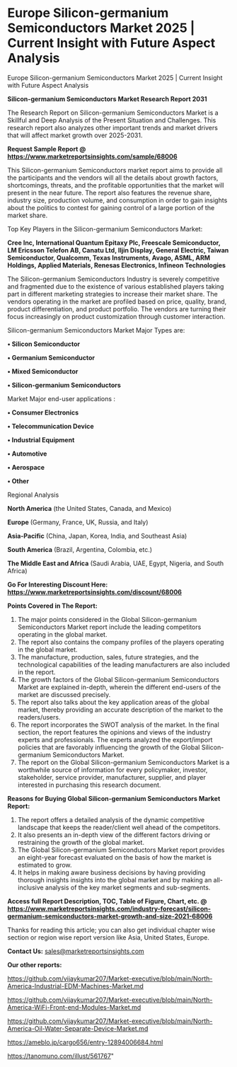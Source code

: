 # Europe Silicon-germanium Semiconductors Market 2025 | Current Insight with Future Aspect Analysis
 Europe Silicon-germanium Semiconductors Market 2025 | Current Insight with Future Aspect Analysis

<strong>Silicon-germanium Semiconductors Market Research Report 2031</strong>

The Research Report on Silicon-germanium Semiconductors Market is a Skillful and Deep Analysis of the Present Situation and Challenges. This research report also analyzes other important trends and market drivers that will affect market growth over 2025-2031.

<strong>Request Sample Report @ <a href=https://www.marketreportsinsights.com/sample/68006>https://www.marketreportsinsights.com/sample/68006</a></strong>

This Silicon-germanium Semiconductors market report aims to provide all the participants and the vendors will all the details about growth factors, shortcomings, threats, and the profitable opportunities that the market will present in the near future. The report also features the revenue share, industry size, production volume, and consumption in order to gain insights about the politics to contest for gaining control of a large portion of the market share.

Top Key Players in the Silicon-germanium Semiconductors Market:

<strong>Cree Inc, International Quantum Epitaxy Plc, Freescale Semiconductor, LM Ericsson Telefon AB, Canatu Ltd, Iljin Display, General Electric, Taiwan Semiconductor, Qualcomm, Texas Instruments, Avago, ASML, ARM Holdings, Applied Materials, Renesas Electronics, Infineon Technologies</strong>

The Silicon-germanium Semiconductors Industry is severely competitive and fragmented due to the existence of various established players taking part in different marketing strategies to increase their market share. The vendors operating in the market are profiled based on price, quality, brand, product differentiation, and product portfolio. The vendors are turning their focus increasingly on product customization through customer interaction.

Silicon-germanium Semiconductors Market Major Types are:

<strong>• Silicon Semiconductor

• Germanium Semiconductor

• Mixed Semiconductor

• Silicon-germanium Semiconductors</strong>

Market Major end-user applications :

<strong>• Consumer Electronics

• Telecommunication Device

• Industrial Equipment

• Automotive

• Aerospace

• Other</strong>

Regional Analysis

</u><strong><b>North America</b></strong> (the United States, Canada, and Mexico)

<strong><b>Europe </b></strong>(Germany, France, UK, Russia, and Italy)

<strong><b>Asia-Pacific</b></strong> (China, Japan, Korea, India, and Southeast Asia)

<strong><b>South America</b></strong> (Brazil, Argentina, Colombia, etc.)

<strong><b>The Middle East and Africa</b></strong> (Saudi Arabia, UAE, Egypt, Nigeria, and South Africa)

<strong>Go For Interesting Discount Here: <a href=https://www.marketreportsinsights.com/discount/68006>https://www.marketreportsinsights.com/discount/68006</a></strong>

<strong>Points Covered in The Report:</strong>
<ol>
  <li>The major points considered in the Global Silicon-germanium Semiconductors Market report include the leading competitors operating in the global market.</li>
  <li>The report also contains the company profiles of the players operating in the global market.</li>
  <li>The manufacture, production, sales, future strategies, and the technological capabilities of the leading manufacturers are also included in the report.</li>
  <li>The growth factors of the Global Silicon-germanium Semiconductors Market are explained in-depth, wherein the different end-users of the market are discussed precisely.</li>
  <li>The report also talks about the key application areas of the global market, thereby providing an accurate description of the market to the readers/users.</li>
  <li>The report incorporates the SWOT analysis of the market. In the final section, the report features the opinions and views of the industry experts and professionals. The experts analyzed the export/import policies that are favorably influencing the growth of the Global Silicon-germanium Semiconductors Market.</li>
  <li>The report on the Global Silicon-germanium Semiconductors Market is a worthwhile source of information for every policymaker, investor, stakeholder, service provider, manufacturer, supplier, and player interested in purchasing this research document.</li>
</ol>
<strong>Reasons for Buying Global Silicon-germanium Semiconductors Market Report:</strong>

<ol>
  <li>The report offers a detailed analysis of the dynamic competitive landscape that keeps the reader/client well ahead of the competitors.</li>
  <li>It also presents an in-depth view of the different factors driving or restraining the growth of the global market.</li>
  <li>The Global Silicon-germanium Semiconductors Market report provides an eight-year forecast evaluated on the basis of how the market is estimated to grow.</li>
  <li>It helps in making aware business decisions by having providing thorough insights insights into the global market and by making an all-inclusive analysis of the key market segments and sub-segments.</li>
</ol>
<strong>Access full Report Description, TOC, Table of Figure, Chart, etc. @ <a href=https://www.marketreportsinsights.com/industry-forecast/silicon-germanium-semiconductors-market-growth-and-size-2021-68006>https://www.marketreportsinsights.com/industry-forecast/silicon-germanium-semiconductors-market-growth-and-size-2021-68006</a></strong>


Thanks for reading this article; you can also get individual chapter wise section or region wise report version like Asia, United States, Europe.

<strong>Contact Us:</strong>
sales@marketreportsinsights.com

<strong>Our other reports:</strong>

<a href=https://github.com/vijaykumar207/Market-executive/blob/main/North-America-Industrial-EDM-Machines-Market.md>https://github.com/vijaykumar207/Market-executive/blob/main/North-America-Industrial-EDM-Machines-Market.md</a>

<a href=https://github.com/vijaykumar207/Market-executive/blob/main/North-America-WiFi-Front-end-Modules-Market.md>https://github.com/vijaykumar207/Market-executive/blob/main/North-America-WiFi-Front-end-Modules-Market.md</a>

<a href=https://github.com/vijaykumar207/Market-executive/blob/main/North-America-Oil-Water-Separate-Device-Market.md>https://github.com/vijaykumar207/Market-executive/blob/main/North-America-Oil-Water-Separate-Device-Market.md</a>

<a href=https://ameblo.jp/cargo656/entry-12894006684.html>https://ameblo.jp/cargo656/entry-12894006684.html</a>

<a href=https://tanomuno.com/illust/561767>https://tanomuno.com/illust/561767</a>"
